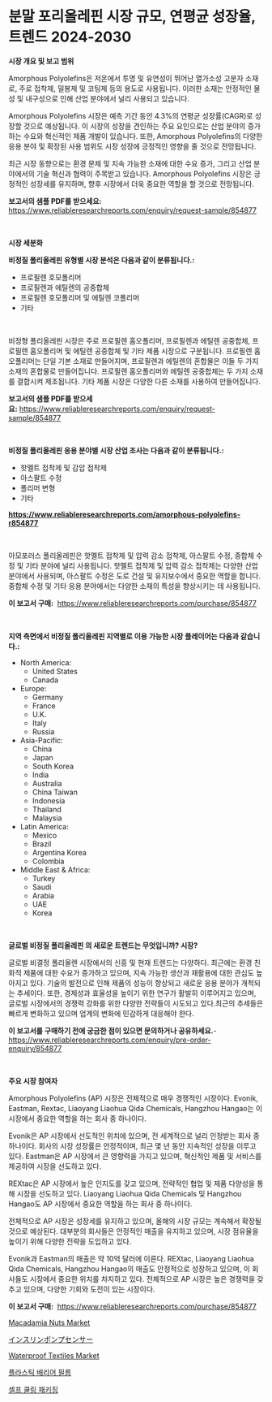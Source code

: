 <p><h1>분말 포리올레핀 시장 규모, 연평균 성장율, 트렌드 2024-2030</h1></p><p><strong>시장 개요 및 보고 범위</strong></p>
<p><p>Amorphous Polyolefins은 저온에서 투명 및 유연성이 뛰어난 열가소성 고분자 소재로, 주로 접착제, 밀봉제 및 코팅제 등의 용도로 사용됩니다. 이러한 소재는 안정적인 물성 및 내구성으로 인해 산업 분야에서 널리 사용되고 있습니다. </p><p>Amorphous Polyolefins 시장은 예측 기간 동안 4.3%의 연평균 성장률(CAGR)로 성장할 것으로 예상됩니다. 이 시장의 성장을 견인하는 주요 요인으로는 산업 분야의 증가하는 수요와 혁신적인 제품 개발이 있습니다. 또한, Amorphous Polyolefins의 다양한 응용 분야 및 확장된 사용 범위도 시장 성장에 긍정적인 영향을 줄 것으로 전망됩니다.</p><p>최근 시장 동향으로는 환경 문제 및 지속 가능한 소재에 대한 수요 증가, 그리고 산업 분야에서의 기술 혁신과 협력이 주목받고 있습니다. Amorphous Polyolefins 시장은 긍정적인 성장세를 유지하며, 향후 시장에서 더욱 중요한 역할을 할 것으로 전망됩니다.</p></p>
<p><strong>보고서의 샘플 PDF를 받으세요:</strong> <a href="https://www.reliableresearchreports.com/enquiry/request-sample/854877">https://www.reliableresearchreports.com/enquiry/request-sample/854877</a></p>
<p>&nbsp;</p>
<p><strong>시장 세분화</strong></p>
<p><strong>비정질 폴리올레핀 유형별 시장 분석은 다음과 같이 분류됩니다.:</strong></p>
<p><ul><li>프로필렌 호모폴리머</li><li>프로필렌과 에틸렌의 공중합체</li><li>프로필렌 호모폴리머 및 에틸렌 코폴리머</li><li>기타</li></ul></p>
<p>&nbsp;</p>
<p><p>비정형 폴리올레핀 시장은 주로 프로필렌 홈오폴리머, 프로필렌과 에틸렌 공중합체, 프로필렌 홈오폴리머 및 에틸렌 공중합체 및 기타 제품 시장으로 구분됩니다. 프로필렌 홈오폴리머는 단일 기본 소재로 만들어지며, 프로필렌과 에틸렌의 혼합물은 이들 두 가지 소재의 혼합물로 만들어집니다. 프로필렌 홈오폴리머와 에틸렌 공중합체는 두 가지 소재를 결합시켜 제조됩니다. 기타 제품 시장은 다양한 다른 소재를 사용하여 만들어집니다.</p></p>
<p><strong>보고서의 샘플 PDF를 받으세요:</strong>&nbsp;<a href="https://www.reliableresearchreports.com/enquiry/request-sample/854877">https://www.reliableresearchreports.com/enquiry/request-sample/854877</a></p>
<p>&nbsp;</p>
<p><strong> 비정질 폴리올레핀 응용 분야별 시장 산업 조사는 다음과 같이 분류됩니다.:</strong></p>
<p><ul><li>핫멜트 접착제 및 감압 접착제</li><li>아스팔트 수정</li><li>폴리머 변형</li><li>기타</li></ul></p>
<p><strong><a href="https://www.reliableresearchreports.com/amorphous-polyolefins-r854877">https://www.reliableresearchreports.com/amorphous-polyolefins-r854877</a></strong></p>
<p>&nbsp;</p>
<p><p>아모포러스 폴리올레핀은 핫멜트 접착제 및 압력 감소 접착제, 아스팔트 수정, 중합체 수정 및 기타 분야에 널리 사용됩니다. 핫멜트 접착제 및 압력 감소 접착제는 다양한 산업 분야에서 사용되며, 아스팔트 수정은 도로 건설 및 유지보수에서 중요한 역할을 합니다. 중합체 수정 및 기타 응용 분야에서는 다양한 소재의 특성을 향상시키는 데 사용됩니다.</p></p>
<p><strong>이 보고서 구매:</strong>&nbsp; <a href="https://www.reliableresearchreports.com/purchase/854877">https://www.reliableresearchreports.com/purchase/854877</a></p>
<p>&nbsp;</p>
<p><strong>지역 측면에서 비정질 폴리올레핀 지역별로 이용 가능한 시장 플레이어는 다음과 같습니다.:</strong></p>
<p><ul>
    <li>
        North America:
        <ul>
            <li>United States</li>
            <li>Canada</li>
        </ul>
    </li>
    <li>
        Europe:
        <ul>
            <li>Germany</li>
            <li>France</li>
            <li>U.K.</li>
            <li>Italy</li>
            <li>Russia</li>
        </ul>
    </li>
    <li>
        Asia-Pacific:
        <ul>
            <li>China</li>
            <li>Japan</li>
            <li>South Korea</li>
            <li>India</li>
            <li>Australia</li>
            <li>China Taiwan</li>
            <li>Indonesia</li>
            <li>Thailand</li>
            <li>Malaysia</li>
        </ul>
    </li>
    <li>
        Latin America:
        <ul>
            <li>Mexico</li>
            <li>Brazil</li>
            <li>Argentina Korea</li>
            <li>Colombia</li>
        </ul>
    </li>
    <li>
        Middle East & Africa:
        <ul>
            <li>Turkey</li>
            <li>Saudi</li>
            <li>Arabia</li>
            <li>UAE</li>
            <li>Korea</li>
        </ul>
    </li>
    </ul></p>
<p>&nbsp;</p>
<p><strong>글로벌 비정질 폴리올레핀 의 새로운 트렌드는 무엇입니까? 시장?</strong></p>
<p><p>글로벌 비결정 폴리올렌 시장에서의 신흥 및 현재 트렌드는 다양하다. 최근에는 환경 친화적 제품에 대한 수요가 증가하고 있으며, 지속 가능한 생산과 재활용에 대한 관심도 높아지고 있다. 기술의 발전으로 인해 제품의 성능이 향상되고 새로운 응용 분야가 개척되는 추세이다. 또한, 경제성과 효율성을 높이기 위한 연구가 활발히 이루어지고 있으며, 글로벌 시장에서의 경쟁력 강화를 위한 다양한 전략들이 시도되고 있다.최근의 추세들은 빠르게 변화하고 있으며 업계의 변화에 민감하게 대응해야 한다.</p></p>
<p><strong>이 보고서를 구매하기 전에 궁금한 점이 있으면 문의하거나 공유하세요.</strong>- <a href="https://www.reliableresearchreports.com/enquiry/pre-order-enquiry/854877">https://www.reliableresearchreports.com/enquiry/pre-order-enquiry/854877</a></p>
<p>&nbsp;</p>
<p><strong>주요 시장 참여자</strong></p>
<p><p>Amorphous Polyolefins (AP) 시장은 전체적으로 매우 경쟁적인 시장이다. Evonik, Eastman, Rextac, Liaoyang Liaohua Qida Chemicals, Hangzhou Hangao는 이 시장에서 중요한 역할을 하는 회사 중 하나이다. </p><p>Evonik은 AP 시장에서 선도적인 위치에 있으며, 전 세계적으로 널리 인정받는 회사 중 하나이다. 회사의 시장 성장률은 안정적이며, 최근 몇 년 동안 지속적인 성장을 이루고 있다. Eastman은 AP 시장에서 큰 영향력을 가지고 있으며, 혁신적인 제품 및 서비스를 제공하여 시장을 선도하고 있다. </p><p>REXtac은 AP 시장에서 높은 인지도를 갖고 있으며, 전략적인 협업 및 제품 다양성을 통해 시장을 선도하고 있다. Liaoyang Liaohua Qida Chemicals 및 Hangzhou Hangao도 AP 시장에서 중요한 역할을 하는 회사 중 하나이다. </p><p>전체적으로 AP 시장은 성장세를 유지하고 있으며, 올해의 시장 규모는 계속해서 확장될 것으로 예상된다. 대부분의 회사들은 안정적인 매출을 유지하고 있으며, 시장 점유율을 높이기 위해 다양한 전략을 도입하고 있다. </p><p>Evonik과 Eastman의 매출은 약 10억 달러에 이른다. REXtac, Liaoyang Liaohua Qida Chemicals, Hangzhou Hangao의 매출도 안정적으로 성장하고 있으며, 이 회사들도 시장에서 중요한 위치를 차지하고 있다. 전체적으로 AP 시장은 높은 경쟁력을 갖추고 있으며, 다양한 기회와 도전이 있는 시장이다.</p></p>
<p><strong>이 보고서 구매:</strong>&nbsp;&nbsp;<a href="https://www.reliableresearchreports.com/purchase/854877">https://www.reliableresearchreports.com/purchase/854877</a></p>
<p><p><a href="https://github.com/arionmp/Market-Research-Report-List-2/blob/main/macadamia-nuts-market.md">Macadamia Nuts Market</a></p><p><a href="https://medium.com/@eunawiegad2023/%E3%82%A4%E3%83%B3%E3%82%B9%E3%83%AA%E3%83%B3%E3%83%9D%E3%83%B3%E3%83%97%E3%82%BB%E3%83%B3%E3%82%B5%E3%83%BC%E5%B8%82%E5%A0%B4-%E5%B8%82%E5%A0%B4cagr-%E5%B8%82%E5%A0%B4%E5%82%BE%E5%90%91-%E3%81%8A%E3%82%88%E3%81%B3%E6%88%90%E9%95%B7%E6%88%A6%E7%95%A5%E3%81%AB%E9%96%A2%E3%81%99%E3%82%8B%E6%B4%9E%E5%AF%9F-4ed77170d9ce">インスリンポンプセンサー</a></p><p><a href="https://issuu.com/reportprime-2/docs/waterproof-textiles-market-size-2030.pptx">Waterproof Textiles Market</a></p><p><a href="https://github.com/Howaoole34545/Market-Research-Report-List-1/blob/main/673845616469.md">플라스틱 배리어 필름</a></p><p><a href="https://medium.com/@rickymetzdvm/%EC%9E%90%EA%B0%80-%EB%83%89%EA%B0%81-%ED%8F%AC%EC%9E%A5-%EC%8B%9C%EC%9E%A5-%EC%A1%B0%EC%82%AC-%EB%B3%B4%EA%B3%A0%EC%84%9C-%EA%B7%B8-%EC%97%AD%EC%82%AC-%EB%B0%8F-2031%EB%85%84%EA%B9%8C%EC%A7%80-%EC%98%88%EC%B8%A1-742530f76f84">셀프 쿨링 패키징</a></p></p>
